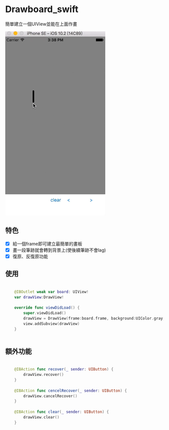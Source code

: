 # Drawboard_swift

簡單建立一個UIView並能在上面作畫

![](https://github.com/www16852/Drawboard_swift/blob/master/README_content/drawboard_DEMO.gif)

## 特色

- [x] 給一個frame即可建立最簡單的畫板
- [x] 畫一段筆跡就會轉到背景上(使後續筆跡不會lag)
- [x] 復原、反復原功能

## 使用

```swift

    @IBOutlet weak var board: UIView!
    var drawView:DrawView!

    override func viewDidLoad() {
        super.viewDidLoad()
        drawView = DrawView(frame:board.frame, background:UIColor.gray, recordCounts:3)
        view.addSubview(drawView)
    }
    
```

## 額外功能

```swift

    @IBAction func recover(_ sender: UIButton) {
        drawView.recover()
    }
   
    @IBAction func cencelRecover(_ sender: UIButton) {
        drawView.cancelRecover()
    }
    
    @IBAction func clear(_ sender: UIButton) {
        drawView.clear()
    }
    
```
    
